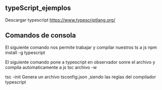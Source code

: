 ## typeScript_ejemplos

   Descargar typescript
   https://www.typescriptlang.org/

## Comandos de consola

   El siguiente comando nos permite trabajar y compilar nuestros ts a js
   npm install -g typescript


   El siguiente comando pone a typescript en observador sonre el archivo y compila automaticamente a js
   tsc archivo -w


   tsc -init
   Genera un archivo tsconfig.json ,siendo las reglas del compilador typescript
